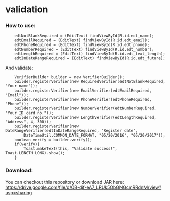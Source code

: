 # validation

### How to use:

        edtNotBlankRequired = (EditText) findViewById(R.id.edt_name);
        edtEmailRequired = (EditText) findViewById(R.id.edt_email);
        edtPhoneRequired = (EditText) findViewById(R.id.edt_phone);
        edtNumberRequired = (EditText) findViewById(R.id.edt_number);
        edtLengthRequired = (EditText) findViewById(R.id.edt_text_length);
        edtInDateRangeRequired = (EditText) findViewById(R.id.edt_future);
        
And validate:

        VerifierBuilder builder = new VerifierBuilder();
        builder.registerVerifier(new RequiredVerifier(edtNotBlankRequired, "Your name"));
        builder.registerVerifier(new EmailVerifier(edtEmailRequired, "Email"));
        builder.registerVerifier(new PhoneVerifier(edtPhoneRequired, "Phone"));
        builder.registerVerifier(new NumberVerifier(edtNumberRequired, "Your ID card no."));
        builder.registerVerifier(new LengthVerifier(edtLengthRequired, "Address", 4, 300));
        builder.registerVerifier(new DateRangeVerifier(edtInDateRangeRequired, "Register date",
            DateTimeUtil.COMMON_DATE_FORMAT, "05/20/2016", "05/20/2017"));
        boolean verify = builder.verify();
        if(verify){
            Toast.makeText(this, "Validate success!", Toast.LENGTH_LONG).show();
        }
        
### Download:

  You can checkout this repository or download JAR here:
  https://drive.google.com/file/d/0B-djf-eA7_LRUk5ObGNGcmRRdnM/view?usp=sharing
  

